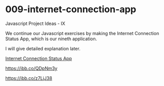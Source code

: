 # 009-internet-connection-app

Javascript Project Ideas - IX

We continue our Javascript exercises by making the Internet Connection Status App, which is our nineth application.

I will give detailed explanation later.

<a href="https://009-internet-connection-status.netlify.app/" target="_blank">Internet Connection Status App</a>

https://ibb.co/QDpNm3y

https://ibb.co/z7LjJ38
